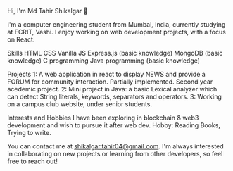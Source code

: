 Hi, I'm Md Tahir Shikalgar 👋

I'm a computer engineering student from Mumbai, India, currently studying at FCRIT, Vashi. I enjoy working on web development projects, with a focus on React.

Skills
    HTML
    CSS
    Vanilla JS
    Express.js (basic knowledge)
    MongoDB (basic knowledge)
    C programming
    Java programming (basic knowledge)

Projects
    1: A web application in react to display NEWS and provide a FORUM for community interaction. Partially implemented. Second year acedemic project.
    2: Mini project in Java: a basic Lexical analyzer which can detect String literals, keywords, separators and operators.
    3: Working on a campus club website, under senior students.

Interests and Hobbies
I have been exploring in blockchain & web3 development and wish to pursue it after web dev.
Hobby: Reading Books, Trying to write.

You can contact me at shikalgar.tahir04@gmail.com. I'm always interested in collaborating on new projects or learning from other developers, so feel free to reach out!
